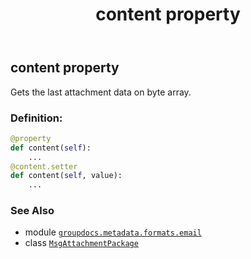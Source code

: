 ﻿---
title: content property
second_title: GroupDocs.Metadata for Python via .NET API References
description: 
type: docs
url: /python-net/groupdocs.metadata.formats.email/msgattachmentpackage/content/
is_root: false
weight: 100
---

## content property


Gets the last attachment data on byte array.
### Definition:
```python
@property
def content(self):
    ...
@content.setter
def content(self, value):
    ...
```

### See Also
* module [`groupdocs.metadata.formats.email`](../../)
* class [`MsgAttachmentPackage`](/metadata/python-net/groupdocs.metadata.formats.email/msgattachmentpackage)
